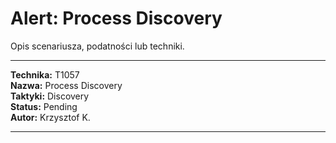 # Alert: Process Discovery

Opis scenariusza, podatności lub techniki.

---

**Technika:** T1057  
**Nazwa:** Process Discovery  
**Taktyki:** Discovery  
**Status:** Pending  
**Autor:** Krzysztof K.  

---

<!--
Tactics: Discovery
Technique ID: T1057
Technique Name: Process Discovery
Status: Pending
--> 
